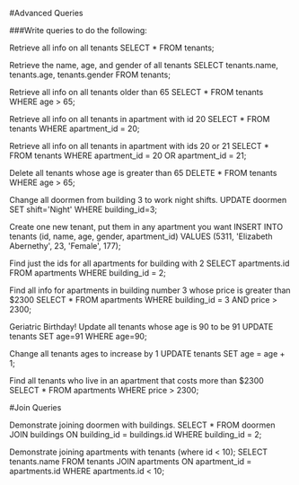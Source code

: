#Advanced Queries

###Write queries to do the following:

Retrieve all info on all tenants
SELECT * FROM tenants;

Retrieve the name, age, and gender of all tenants
SELECT tenants.name, tenants.age, tenants.gender FROM tenants;

Retrieve all info on all tenants older than 65
SELECT * FROM tenants WHERE age > 65;

Retrieve all info on all tenants in apartment with id 20
SELECT * FROM tenants WHERE apartment_id = 20;

Retrieve all info on all tenants in apartment with ids 20 or 21
SELECT * FROM tenants WHERE apartment_id = 20 OR apartment_id = 21;

Delete all tenants whose age is greater than 65
DELETE * FROM tenants WHERE age > 65;

Change all doormen from building 3 to work night shifts.
UPDATE doormen SET shift='Night' WHERE building_id=3;

Create one new tenant, put them in any apartment you want
INSERT INTO tenants (id, name, age, gender, apartment_id) VALUES (5311, 'Elizabeth Abernethy', 23, 'Female', 177);

Find just the ids for all apartments for building with 2
SELECT apartments.id FROM apartments WHERE building_id = 2;

Find all info for apartments in building number 3 whose price is greater than $2300
SELECT * FROM apartments WHERE building_id = 3 AND price > 2300;

Geriatric Birthday! Update all tenants whose age is 90 to be 91
UPDATE tenants SET age=91 WHERE age=90;

Change all tenants ages to increase by 1
UPDATE tenants SET age = age + 1;

Find all tenants who live in an apartment that costs more than $2300
SELECT * FROM apartments WHERE price > 2300;




#Join Queries

Demonstrate joining doormen with buildings.
SELECT * FROM doormen JOIN buildings ON building_id = buildings.id WHERE building_id = 2;

Demonstrate joining apartments with tenants (where id < 10);
SELECT tenants.name FROM tenants JOIN apartments ON apartment_id = apartments.id WHERE apartments.id < 10;
